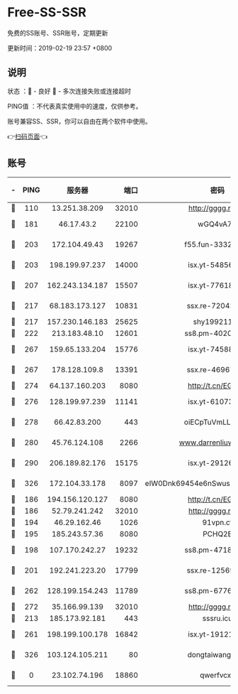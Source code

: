 # Free-SS-SSR

免费的SS账号、SSR账号，定期更新

更新时间：2019-02-19 23:57 +0800

## 说明

状态     ：🙂 - 良好 🙁 - 多次连接失败或连接超时

PING值   ：不代表真实使用中的速度，仅供参考。

账号兼容SS、SSR，你可以自由在两个软件中使用。

👉[扫码页面](https://liesauer.github.io/free-ss-ssr.github.io/)👈

## 账号

|-|PING|服务器|端口|密码|加密方式|区域|
|:----:|:----:|:-----:|-----:|:----:|:----:|:----:|
|🙂|110|13.251.38.209|32010|http://gggg.rocks|chacha20|SG|
|🙂|181|46.17.43.2|22100|wGQ4vA7D|aes-256-gcm|RU|
|🙂|203|172.104.49.43|19267|f55.fun-33324216|aes-256-cfb|SG|
|🙂|203|198.199.97.237|14000|isx.yt-54856932|aes-256-cfb|US|
|🙂|207|162.243.134.187|15507|isx.yt-77618718|aes-256-cfb|US|
|🙂|217|68.183.173.127|10831|ssx.re-72043236|aes-256-cfb|US|
|🙂|217|157.230.146.183|25625|shy19921124|rc4-md5|US|
|🙂|222|213.183.48.10|12601|ss8.pm-40202630|rc4-md5|RU|
|🙂|267|159.65.133.204|15776|isx.yt-74588926|aes-256-cfb|SG|
|🙂|267|178.128.109.8|13391|ssx.re-46967706|aes-256-cfb|SG|
|🙂|274|64.137.160.203|8080|http://t.cn/EGJIyrl|rc4-md5|CA|
|🙂|276|128.199.97.239|11141|isx.yt-61073883|aes-256-cfb|SG|
|🙂|278|66.42.83.200|443|oiECpTuVmLLxk4Ts|aes-256-cfb|US|
|🙂|280|45.76.124.108|2266|www.darrenliuwei.com|aes-256-cfb|AU|
|🙂|290|206.189.82.176|15175|isx.yt-29126697|aes-256-cfb|SG|
|🙂|326|172.104.33.178|8097|eIW0Dnk69454e6nSwuspv9DmS201tQ0D|aes-256-cfb|SG|
|🙂|186|194.156.120.127|8080|http://t.cn/EGJIyrl|rc4-md5|RU|
|🙂|186|52.79.241.242|32010|http://gggg.rocks|chacha20|KR|
|🙂|194|46.29.162.46|1026|91vpn.cf|rc4-md5|RU|
|🙂|195|185.243.57.36|8080|PCHQ2E|rc4-md5|US|
|🙂|198|107.170.242.27|19232|ss8.pm-47184551|aes-256-cfb|US|
|🙂|201|192.241.223.20|17799|ssx.re-12569451|aes-256-cfb|US|
|🙂|262|128.199.154.243|11789|ss8.pm-67760833|aes-256-cfb|SG|
|🙂|272|35.166.99.139|32010|http://gggg.rocks|chacha20|US|
|🙁|213|185.173.92.181|443|sssru.icu|rc4-md5|RU|
|🙁|261|198.199.100.178|16842|isx.yt-19121084|aes-256-cfb|US|
|🙁|326|103.124.105.211|80|dongtaiwang.com|aes-256-cfb|US|
|🙁|0|23.102.74.196|18860|qwerfvcxz|aes-256-gcm|JP|
